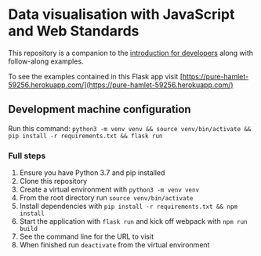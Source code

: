 # Data visualisation with JavaScript and Web Standards

This repository is a companion to the [introduction for developers](https://docs.google.com/presentation/d/1H8UbPesAFGUxk4IuWzBh3QmIHK1oG55WdYIeGjZ7ezU/edit?usp=sharing) along with follow-along examples.

To see the examples contained in this Flask app visit [https://pure-hamlet-59256.herokuapp.com/](https://pure-hamlet-59256.herokuapp.com/)

## Development machine configuration

Run this command: `python3 -m venv venv && source venv/bin/activate && pip install -r requirements.txt && flask run `

### Full steps

1. Ensure you have Python 3.7 and pip installed
2. Clone this repository
3. Create a virtual environment with `python3 -m venv venv`
4. From the root directory run `source venv/bin/activate` 
5. Install dependencies with `pip install -r requirements.txt && npm install`
6. Start the application with `flask run` and kick off webpack with `npm run build`
7. See the command line for the URL to visit
8. When finished run `deactivate` from the virtual environment
